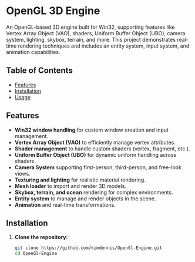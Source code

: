 # OpenGL 3D Engine

An OpenGL-based 3D engine built for Win32, supporting features like Vertex Array Object (VAO), shaders, Uniform Buffer Object (UBO), camera system, lighting, skybox, terrain, and more. This project demonstrates real-time rendering techniques and includes an entity system, input system, and animation capabilities.

## Table of Contents
- [Features](#features)
- [Installation](#installation)
- [Usage](#usage)

## Features

- **Win32 window handling** for custom window creation and input management.
- **Vertex Array Object (VAO)** to efficiently manage vertex attributes.
- **Shader management** to handle custom shaders (vertex, fragment, etc.).
- **Uniform Buffer Object (UBO)** for dynamic uniform handling across shaders.
- **Camera System** supporting first-person, third-person, and free-look views.
- **Texturing and lighting** for realistic material rendering.
- **Mesh loader** to import and render 3D models.
- **Skybox, terrain, and ocean** rendering for complex environments.
- **Entity system** to manage and render objects in the scene.
- **Animation** and real-time transformations.

## Installation

1. **Clone the repository:**

   ```bash
   git clone https://github.com/kimdennis/OpenGl-Engine.git
   cd OpenGl-Engine

